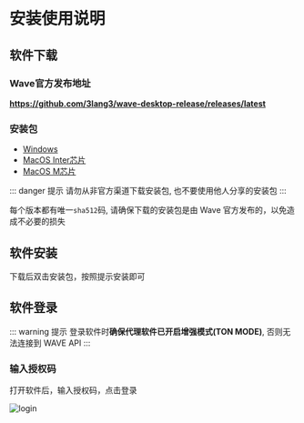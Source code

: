 # 安装使用说明

## 软件下载

### Wave官方发布地址

**https://github.com/3lang3/wave-desktop-release/releases/latest**

### 安装包

- [Windows](https://github.com/3lang3/wave-desktop-release/releases/latest/download/wave-desktop-0.0.0-dev.4-setup.exe)
- [MacOS Inter芯片](https://github.com/3lang3/wave-desktop-release/releases/latest/download/wave-desktop-0.0.0-dev.4-setup.exe)
- [MacOS M芯片](https://github.com/3lang3/wave-desktop-release/releases/latest/download/wave-desktop-0.0.0-dev.4-setup.exe)

::: danger 提示
请勿从非官方渠道下载安装包, 也不要使用他人分享的安装包
:::

每个版本都有唯一`sha512`码, 请确保下载的安装包是由 Wave 官方发布的，以免造成不必要的损失

## 软件安装

下载后双击安装包，按照提示安装即可

## 软件登录

::: warning 提示
登录软件时**确保代理软件已开启增强模式(TON MODE)**, 否则无法连接到 WAVE API
:::

<!-- > 推荐的代理软件 https://www.clashforwindows.net/ -->

### 输入授权码

打开软件后，输入授权码，点击登录

![login](/ss/wave-login.png)
